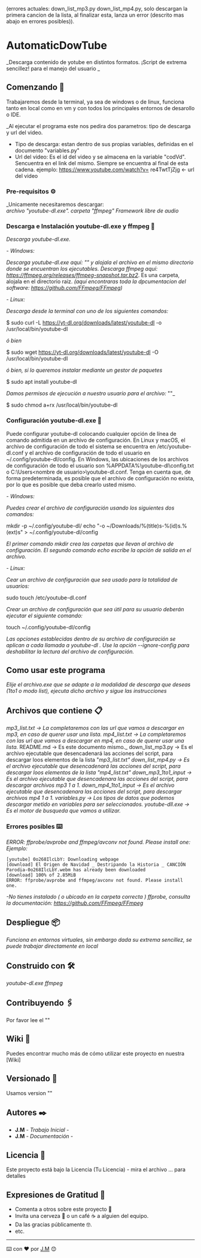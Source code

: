 
(errores actuales: down_list_mp3.py down_list_mp4.py, solo descargan la primera cancion de la lista, al finalizar esta, lanza un error (descrito mas abajo en errores posibles)).

# AutomaticDowTube

_Descarga contenido de yotube en distintos formatos. ¡Script de extrema sencillez! para el manejo del usuario _

## Comenzando 🚀 

Trabajaremos desde la terminal, ya sea de windows o de linux, funciona tanto en local como en vm y con todos los principales entornos de desarollo o IDE.

_Al ejecutar el programa este nos pedira dos parametros: tipo de descarga y url del video.
- Tipo de descarga: estan dentro de sus propias variables, definidas en el documento "variables.py" 
- Url del video: Es el id del video y se almacena en la variable "codVd".
  Sencuentra en el link del mismo. Siempre se encuentra al final de esta cadena.
    ejemplo: https://www.youtube.com/watch?v=     re4TwtTjZjg  <- url del video

### Pre-requisitos ⚙️

_Unicamente necesitaremos descargar:  
_archivo "youtube-dl.exe"._
_carpeta "ffmpeg" Framework libre de audio_

### Descarga e Instalación youtube-dl.exe y ffmpeg 🔧

_Descarga youtube-dl.exe._

_- Windows:_

_Descarga youtube-dl.exe aquí: "" y alojala el archivo en el mismo directorio donde se encuentran los ejecutables._
_Descarga ffmpeg aquí: https://ffmpeg.org/releases/ffmpeg-snapshot.tar.bz2_. Es una carpeta, alojala en el directorio raiz.
_(aquí encontraras toda la dpcumentacion del software: https://github.com/FFmpeg/FFmpeg)_


_- Linux:_

_Descarga desde la terminal con uno de los siguientes comandos:_ 

$ sudo curl -L https://yt-dl.org/downloads/latest/youtube-dl -o /usr/local/bin/youtube-dl

_ó bien_

$ sudo wget https://yt-dl.org/downloads/latest/youtube-dl -O /usr/local/bin/youtube-dl

_ó bien, si lo queremos instalar mediante un gestor de paquetes_

$ sudo apt install youtube-dl


_Damos permisos de ejecución a nuestro usuario para el archivo:_ ""_

$ sudo chmod a+rx /usr/local/bin/youtube-dl


### Configuración youtube-dl.exe 🔧

Puede configurar youtube-dl colocando cualquier opción de línea de comando admitida en un archivo de configuración. 
En Linux y macOS, el archivo de configuración de todo el sistema se encuentra en /etc/youtube-dl.conf y el archivo de configuración de todo el usuario 
en ~/.config/youtube-dl/config. En Windows, las ubicaciones de los archivos de configuración de todo el usuario son %APPDATA%\youtube-dl\config.txt 
o C:\Users\<nombre de usuario>\youtube-dl.conf. Tenga en cuenta que, de forma predeterminada, es posible que el archivo de configuración no exista, 
por lo que es posible que deba crearlo usted mismo.


_- Windows:_

_Puedes crear el archivo de configuración usando los siguientes dos comandos:_

mkdir -p ~/.config/youtube-dl/
echo "-o ~/Downloads/%(title)s-%(id)s.%(ext)s" > ~/.config/youtube-dl/config

_El primer comando mkdir crea las carpetas que llevan al archivo de configuración._
_El segundo comando echo escribe la opción de salida en el archivo._


_- Linux:_

_Cear un archivo de configuración que sea usado para la totalidad de usuarios:_

sudo touch /etc/youtube-dl.conf

_Crear un archivo de configuración que  sea útil para su usuario deberán ejecutar el siguiente comando:_

touch ~/.config/youtube-dl/config

_Las opciones establecidas dentro de su archivo de configuración se aplican a cada llamada a youtube-dl . Use la opción --ignore-config para deshabilitar la lectura del archivo de configuración._


## Como usar este programa

_Elije el archivo.exe que se adapte a la modalidad de descarga que deseas (1to1 o modo list), ejecuta dicho archivo y sigue las instrucciones_


## Archivos que contiene 📋

_mp3_list.txt   -> La completaremos con las url que vamos a descargar en mp3, en caso de querer usar una lista._
_mp4_list.txt   -> La completaremos con las url que vamos a descargar en mp4, en caso de querer usar una lista._
README.md       -> Es este documento mismo._
down_list_mp3.py   -> Es el archivo ejecutable que desencadenará las acciones del script, para descargar loos elementos de la lista  "_mp3_list.txt"
down_list_mp4.py   -> Es el archivo ejecutable que desencadenará las acciones del script, para descargar loos elementos de la lista  "_mp4_list.txt"
down_mp3_1to1_input  -> Es el archivo ejecutable que desencadenara las acciones del script, para descargar archivos mp3 1 a 1.
down_mp4_1to1_input  -> Es el archivo ejecutable que desencadenara las acciones del script, para descargar archivos mp4 1 a 1.
variables.py       -> Los tipos de datos que podemos descargar metido en variables para ser seleccionados._
youtube-dll.exe    -> Es el motor de busqueda que vamos a utilizar._


### Errores posibles ⌨️

_ERROR: ffprobe/avprobe and ffmpeg/avconv not found. Please install one:_
_Ejemplo:_
```
[youtube] 0o268IlcLbY: Downloading webpage
[download] El Origen de Navidad _ Destripando la Historia _ CANCIÓN Parodia-0o268IlcLbY.webm has already been downloaded
[download] 100% of 2.85MiB
ERROR: ffprobe/avprobe and ffmpeg/avconv not found. Please install one.
```
_-No tienes instalado ( o ubicado en la carpeta correcta ) ffprobe, consulta la documentación: https://github.com/FFmpeg/FFmpeg_

## Despliegue 📦

_Funciona en entornos virtuales, sin embargo dada su extrema sencillez, se puede trabajar directamente en local_

## Construido con 🛠️

_youtube-dl.exe_
_ffmpeg_

## Contribuyendo 🖇️

Por favor lee el ""

## Wiki 📖

Puedes encontrar mucho más de cómo utilizar este proyecto en nuestra [Wiki]

## Versionado 📌

Usamos version ""


## Autores ✒️

* **J.M** - *Trabajo Inicial* - 
* **J.M** - *Documentación* - 


## Licencia 📄

Este proyecto está bajo la Licencia (Tu Licencia) - mira el archivo ... para detalles

## Expresiones de Gratitud 🎁

* Comenta a otros sobre este proyecto 📢
* Invita una cerveza 🍺 o un café ☕ a alguien del equipo. 
* Da las gracias públicamente 🤓.
* etc.



---
⌨️ con ❤️ por [J.M](https://(WEB)) 😊
